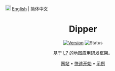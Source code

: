 <img src="https://gw.alipayobjects.com/zos/antfincdn/R8sN%24GNdh6/language.svg" width="18"> [English](./README.en-US.md) | 简体中文

<h1 align="center">Dipper</h1>

<div align="center">

[![Version](https://badgen.net/npm/v/@antv/dipper)](https://npmjs.com/@antv/dipper)
![Status](https://badgen.net/github/status/antvis/Dipper)

基于 <a href="https://github.com/antvis/L7">L7</a> 的地图应用研发框架。

<p align="center">
  <a href="https://dipper.antv.vision">网站</a> •
  <a href="https://dipper.antv.vision/guide">快速开始</a> •
  <a href="https://dipper.antv.vision/pc">示例</a>
</p>

<div>
